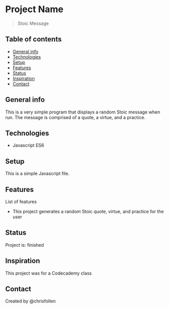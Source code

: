 # Project Name
> Stoic Message

## Table of contents
* [General info](#general-info)
* [Technologies](#technologies)
* [Setup](#setup)
* [Features](#features)
* [Status](#status)
* [Inspiration](#inspiration)
* [Contact](#contact)

## General info
This is a very simple program that displays a random Stoic message when run.  The message is comprised of a quote, a virtue, and a practice.

## Technologies
* Javascript ES6

## Setup
This is a simple Javascript file.

## Features
List of features 
* This project generates a random Stoic quote, virtue, and practice for the user

## Status
Project is: finished

## Inspiration
This project was for a Codecademy class

## Contact
Created by @chrisfollen